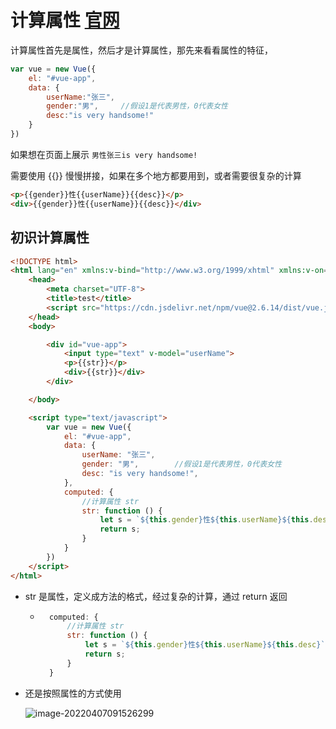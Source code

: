 # 计算属性 [官网](https://cn.vuejs.org/v2/guide/computed.html#%E8%AE%A1%E7%AE%97%E5%B1%9E%E6%80%A7)

计算属性首先是属性，然后才是计算属性，那先来看看属性的特征，

```javascript
var vue = new Vue({
    el: "#vue-app",
    data: {
        userName:"张三",
        gender:"男",		//假设1是代表男性，0代表女性
        desc:"is very handsome!"
    }
})
```

如果想在页面上展示 `男性张三is very handsome!`

需要使用 {{}} 慢慢拼接，如果在多个地方都要用到，或者需要很复杂的计算

```html
<p>{{gender}}性{{userName}}{{desc}}</p>
<div>{{gender}}性{{userName}}{{desc}}</div>
```



## 初识计算属性

```html
<!DOCTYPE html>
<html lang="en" xmlns:v-bind="http://www.w3.org/1999/xhtml" xmlns:v-on="http://www.w3.org/1999/xhtml">
    <head>
        <meta charset="UTF-8">
        <title>test</title>
        <script src="https://cdn.jsdelivr.net/npm/vue@2.6.14/dist/vue.js"></script>
    </head>
    <body>

        <div id="vue-app">
            <input type="text" v-model="userName">
            <p>{{str}}</p>
            <div>{{str}}</div>
        </div>

    </body>

    <script type="text/javascript">
        var vue = new Vue({
            el: "#vue-app",
            data: {
                userName: "张三",
                gender: "男",		//假设1是代表男性，0代表女性
                desc: "is very handsome!",
            },
            computed: {
                //计算属性 str
                str: function () {
                    let s = `${this.gender}性${this.userName}${this.desc}`;
                    return s;
                }
            }
        })
    </script>
</html>
```

- str 是属性，定义成方法的格式，经过复杂的计算，通过 return 返回
	- ```javascript
		computed: {
		    //计算属性 str
		    str: function () {
		        let s = `${this.gender}性${this.userName}${this.desc}`;
		        return s;
		    }
		}
		```

- 还是按照属性的方式使用

	![image-20220407091526299](https://attach.blog.wen7.online/image-20220407091526299.png)
